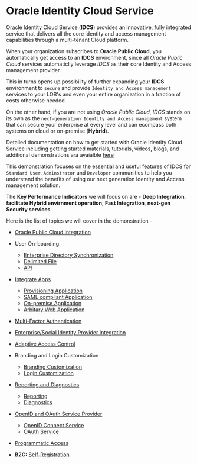 # Oracle Identity Cloud Service

Oracle Identity Cloud Service (**IDCS**) provides an innovative, fully integrated service that delivers all the core identity and access management capabilities through a multi-tenant Cloud platform. 

When your organization subscribes to **Oracle Public Cloud**, you automatically get access to an **IDCS** environment, since all *Oracle Public Cloud* services automaticlly leverage *IDCS* as their core Identity and Access management provider.

This in turns opens up possibility of further expanding your **IDCS** environment to `secure` and provide `Identity and Access management` services to your LOB's and even your entire organization in a fraction of costs otherwise needed.

On the other hand, if you are not using *Oracle Public Cloud*, *IDCS* stands on its own as the `next-generation Identity and Access management` system that can secure your enterprise at every level and can ecompass both systems on cloud or on-premise (**Hybrid**). 

Detailed documentation on how to get started with Oracle Identity Cloud Service including getting started materials, tutorials, videos, blogs, and additional demonstrations ara avaialble [here](https://docs.oracle.com/en/cloud/paas/identity-cloud/index.html)

This demonstration focuses on the essential and useful features of IDCS for `Standard User`, `Adminstrator` and `Developer` communities to help you understand the benefits of using our next generation Identity and Access management solution.

The **Key Performance Indicators** we will focus on are - **Deep Integration**, **facilitate Hybrid envirnment operation**, **Fast Integration**, **next-gen Security services**


Here is the list of topics we will cover in the demonstration -

* [Oracle Public Cloud Integration](contents/OPCIntegration.md)

* User On-boarding 
	* [Enterprise Directory Synchronization](contents/OPCIntegration.md)
	* [Delimited File](contents/UO-File.md)
	* [API](contents/OPCIntegration.md)

* [Integrate Apps](contents/OPCIntegration.md) 
	* [Provisioning Application](contents/OPCIntegration.md)
	* [SAML compliant Application](contents/OPCIntegration.md)
	* [On-premise Application](contents/OPCIntegration.md)
	* [Arbitary Web Application](contents/OPCIntegration.md)

* [Multi-Factor Authentication](contents/OPCIntegration.md)

* [Enterprise/Social Identity Provider Integration](contents/OPCIntegration.md)

* [Adaptive Access Control](contents/OPCIntegration.md)

* Branding and Login Customization

	* [Branding Customization](contents/OPCIntegration.md)
	* [Login Customization](contents/OPCIntegration.md)

* [Reporting and Diagnostics](contents/OPCIntegration.md)

	* [Reporting](contents/OPCIntegration.md)
	* [Diagnostics](contents/OPCIntegration.md)

* [OpenID and OAuth Service Provider](contents/OPCIntegration.md)

	* [OpenID Connect Service](contents/OPCIntegration.md)
	* [OAuth Service](contents/OPCIntegration.md)

* [Programmatic Access](contents/OPCIntegration.md)

* **B2C:** [Self-Registration](contents/OPCIntegration.md)
	